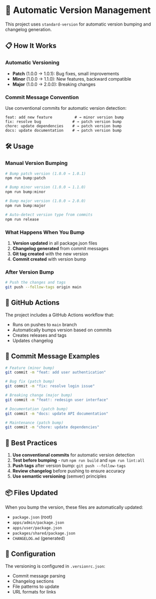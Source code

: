 # 🚀 Automatic Version Management

This project uses `standard-version` for automatic version bumping and changelog generation.

## 📋 How It Works

### Automatic Versioning
- **Patch** (1.0.0 → 1.0.1): Bug fixes, small improvements
- **Minor** (1.0.0 → 1.1.0): New features, backward compatible
- **Major** (1.0.0 → 2.0.0): Breaking changes

### Commit Message Convention
Use conventional commits for automatic version detection:

```
feat: add new feature          # → minor version bump
fix: resolve bug              # → patch version bump
chore: update dependencies    # → patch version bump
docs: update documentation    # → patch version bump
```

## 🛠️ Usage

### Manual Version Bumping
```bash
# Bump patch version (1.0.0 → 1.0.1)
npm run bump:patch

# Bump minor version (1.0.0 → 1.1.0)
npm run bump:minor

# Bump major version (1.0.0 → 2.0.0)
npm run bump:major

# Auto-detect version type from commits
npm run release
```

### What Happens When You Bump
1. **Version updated** in all package.json files
2. **Changelog generated** from commit messages
3. **Git tag created** with the new version
4. **Commit created** with version bump

### After Version Bump
```bash
# Push the changes and tags
git push --follow-tags origin main
```

## 🤖 GitHub Actions

The project includes a GitHub Actions workflow that:
- Runs on pushes to `main` branch
- Automatically bumps version based on commits
- Creates releases and tags
- Updates changelog

## 📝 Commit Message Examples

```bash
# Feature (minor bump)
git commit -m "feat: add user authentication"

# Bug fix (patch bump)
git commit -m "fix: resolve login issue"

# Breaking change (major bump)
git commit -m "feat!: redesign user interface"

# Documentation (patch bump)
git commit -m "docs: update API documentation"

# Maintenance (patch bump)
git commit -m "chore: update dependencies"
```

## 🎯 Best Practices

1. **Use conventional commits** for automatic version detection
2. **Test before bumping** - run `npm run build` and `npm run lint:all`
3. **Push tags** after version bump: `git push --follow-tags`
4. **Review changelog** before pushing to ensure accuracy
5. **Use semantic versioning** (semver) principles

## 📦 Files Updated

When you bump the version, these files are automatically updated:
- `package.json` (root)
- `apps/admin/package.json`
- `apps/user/package.json`
- `packages/shared/package.json`
- `CHANGELOG.md` (generated)

## 🔧 Configuration

The versioning is configured in `.versionrc.json`:
- Commit message parsing
- Changelog sections
- File patterns to update
- URL formats for links
